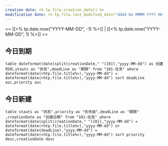 ```yaml
---
creation date: <% tp.file.creation_date() %>
modification date: <% tp.file.last_modified_date("dddd Do MMMM YYYY HH:mm:ss") %>
---
```

<< [[<% tp.date.now("YYYY-MM-DD", -1) %>]] | [[<% tp.date.now("YYYY-MM-DD", 1) %>]] >>

## 今日到期
```dataview
table dateformat(date(split(creationDate," ")[0]),"yyyy-MM-dd") as 创建时间,stauts as "状态",deadLine as "期限" from "101-任务" where dateformat(date(<%tp.file.title%>),"yyyy-MM-dd") = dateformat(date(<%tp.file.title%>),"yyyy-MM-dd") sort deadLine asc,priority asc
```

## 今日新建
```dataview
table stauts as "状态",priority as "优先级",deadLine as "期限" ,creationDate as "创建日期" from "101-任务" where  dateformat(date(split(creationDate," ")[0]),"yyyy-MM-dd") = dateformat(date(<%tp.file.title%>),"yyyy-MM-dd") or dateformat(date(deadLine),"yyyy-MM-dd") = dateformat(date(<%tp.file.title%>),"yyyy-MM-dd") sort priority desc,creationDate desc
```





